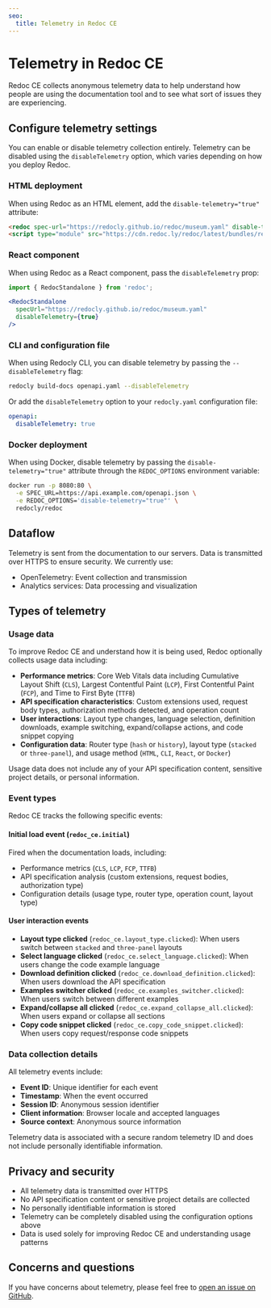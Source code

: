 ```yaml
---
seo:
  title: Telemetry in Redoc CE
---
```


# Telemetry in Redoc CE

Redoc CE collects anonymous telemetry data to help understand how people are using the documentation tool and to see what sort of issues they are experiencing.

## Configure telemetry settings

You can enable or disable telemetry collection entirely.
Telemetry can be disabled using the `disableTelemetry` option, which varies depending on how you deploy Redoc.

### HTML deployment

When using Redoc as an HTML element, add the `disable-telemetry="true"` attribute:

```html
<redoc spec-url="https://redocly.github.io/redoc/museum.yaml" disable-telemetry="true"></redoc>
<script type="module" src="https://cdn.redoc.ly/redoc/latest/bundles/redoc.standalone.js"></script>
```

### React component

When using Redoc as a React component, pass the `disableTelemetry` prop:

```jsx
import { RedocStandalone } from 'redoc';

<RedocStandalone
  specUrl="https://redocly.github.io/redoc/museum.yaml"
  disableTelemetry={true}
/>
```

### CLI and configuration file

When using Redocly CLI, you can disable telemetry by passing the `--disableTelemetry` flag:

```sh
redocly build-docs openapi.yaml --disableTelemetry
```

Or add the `disableTelemetry` option to your `redocly.yaml` configuration file:

```yaml
openapi:
  disableTelemetry: true
```

### Docker deployment

When using Docker, disable telemetry by passing the `disable-telemetry="true"` attribute through the `REDOC_OPTIONS` environment variable:

```bash
docker run -p 8080:80 \
  -e SPEC_URL=https://api.example.com/openapi.json \
  -e REDOC_OPTIONS='disable-telemetry="true"' \
  redocly/redoc
```

## Dataflow

Telemetry is sent from the documentation to our servers.
Data is transmitted over HTTPS to ensure security.
We currently use:

- OpenTelemetry: Event collection and transmission
- Analytics services: Data processing and visualization

## Types of telemetry

### Usage data

To improve Redoc CE and understand how it is being used, Redoc optionally collects usage data including:

- **Performance metrics**: Core Web Vitals data including Cumulative Layout Shift (`CLS`), Largest Contentful Paint (`LCP`), First Contentful Paint (`FCP`), and Time to First Byte (`TTFB`)
- **API specification characteristics**: Custom extensions used, request body types, authorization methods detected, and operation count
- **User interactions**: Layout type changes, language selection, definition downloads, example switching, expand/collapse actions, and code snippet copying
- **Configuration data**: Router type (`hash` or `history`), layout type (`stacked` or `three-panel`), and usage method (`HTML`, `CLI`, `React`, or `Docker`)

Usage data does not include any of your API specification content, sensitive project details, or personal information.

### Event types

Redoc CE tracks the following specific events:

#### Initial load event (`redoc_ce.initial`)
Fired when the documentation loads, including:
- Performance metrics (`CLS`, `LCP`, `FCP`, `TTFB`)
- API specification analysis (custom extensions, request bodies, authorization type)
- Configuration details (usage type, router type, operation count, layout type)

#### User interaction events
- **Layout type clicked** (`redoc_ce.layout_type.clicked`): When users switch between `stacked` and `three-panel` layouts
- **Select language clicked** (`redoc_ce.select_language.clicked`): When users change the code example language
- **Download definition clicked** (`redoc_ce.download_definition.clicked`): When users download the API specification
- **Examples switcher clicked** (`redoc_ce.examples_switcher.clicked`): When users switch between different examples
- **Expand/collapse all clicked** (`redoc_ce.expand_collapse_all.clicked`): When users expand or collapse all sections
- **Copy code snippet clicked** (`redoc_ce.copy_code_snippet.clicked`): When users copy request/response code snippets

### Data collection details

All telemetry events include:
- **Event ID**: Unique identifier for each event
- **Timestamp**: When the event occurred
- **Session ID**: Anonymous session identifier
- **Client information**: Browser locale and accepted languages
- **Source context**: Anonymous source information

Telemetry data is associated with a secure random telemetry ID and does not include personally identifiable information.

## Privacy and security

- All telemetry data is transmitted over HTTPS
- No API specification content or sensitive project details are collected
- No personally identifiable information is stored
- Telemetry can be completely disabled using the configuration options above
- Data is used solely for improving Redoc CE and understanding usage patterns

## Concerns and questions

If you have concerns about telemetry, please feel free to [open an issue on GitHub](https://github.com/Redocly/redoc/issues/new/choose).
